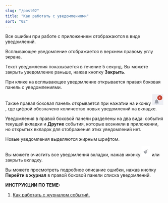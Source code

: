 ```yaml
---
slug: "/post02"
title: "Как работать с уведомлениями"
sort: "02"
---
```


Все ошибки при работе с приложением отображаются в виде уведомлений.

Всплывающее уведомление отображается в верхнем правому углу экрана. 

Текст уведомления показывается в течение 5 секунд. Вы можете закрыть уведомление раньше, нажав кнопку **Закрыть**. 

При клике на всплывающее уведомление открывается правая боковая панель с уведомлениями.

Также правая боковая панель открывается при нажатии на иконку ![notifications-button.jpg](./images/notifications-button.jpg "События"), где цифрой обозначено количество новых уведомлений на вкладке.  

Уведомления в правой боковой панели разделены на два вида: события текущей вкладки и **Другие** события, которые возникли в приложении, но открытых вкладок для отображения этих уведомлений нет.

Новые уведомления выделяются жирным шрифтом.  

Вы можете очистить все уведомления вкладки, нажав иконку ![clean-icon.jpg](./images/clean-icon.jpg "Очистить список") или закрыть вкладку.

Вы можете просмотреть подробное описание ошибки, нажав кнопку **Перейти в журнал** в правой боковой панели списка уведомлений.

**ИНСТРУКЦИИ ПО ТЕМЕ:**  

1. [Как работать с журналом событий.](https://docs.cryptoarm.ru/07-v3.2.9/007-cryptoarm/03-journal)  

